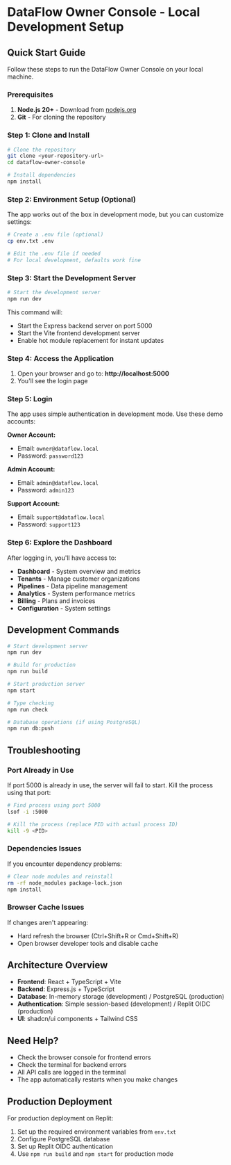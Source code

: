 # DataFlow Owner Console - Local Development Setup

## Quick Start Guide

Follow these steps to run the DataFlow Owner Console on your local machine.

### Prerequisites

1. **Node.js 20+** - Download from [nodejs.org](https://nodejs.org/)
2. **Git** - For cloning the repository

### Step 1: Clone and Install

```bash
# Clone the repository
git clone <your-repository-url>
cd dataflow-owner-console

# Install dependencies
npm install
```

### Step 2: Environment Setup (Optional)

The app works out of the box in development mode, but you can customize settings:

```bash
# Create a .env file (optional)
cp env.txt .env

# Edit the .env file if needed
# For local development, defaults work fine
```

### Step 3: Start the Development Server

```bash
# Start the development server
npm run dev
```

This command will:
- Start the Express backend server on port 5000
- Start the Vite frontend development server
- Enable hot module replacement for instant updates

### Step 4: Access the Application

1. Open your browser and go to: **http://localhost:5000**
2. You'll see the login page

### Step 5: Login

The app uses simple authentication in development mode. Use these demo accounts:

**Owner Account:**
- Email: `owner@dataflow.local`
- Password: `password123`

**Admin Account:**
- Email: `admin@dataflow.local`
- Password: `admin123`

**Support Account:**
- Email: `support@dataflow.local`  
- Password: `support123`

### Step 6: Explore the Dashboard

After logging in, you'll have access to:
- **Dashboard** - System overview and metrics
- **Tenants** - Manage customer organizations
- **Pipelines** - Data pipeline management
- **Analytics** - System performance metrics
- **Billing** - Plans and invoices
- **Configuration** - System settings

## Development Commands

```bash
# Start development server
npm run dev

# Build for production
npm run build

# Start production server
npm start

# Type checking
npm run check

# Database operations (if using PostgreSQL)
npm run db:push
```

## Troubleshooting

### Port Already in Use
If port 5000 is already in use, the server will fail to start. Kill the process using that port:

```bash
# Find process using port 5000
lsof -i :5000

# Kill the process (replace PID with actual process ID)
kill -9 <PID>
```

### Dependencies Issues
If you encounter dependency problems:

```bash
# Clear node modules and reinstall
rm -rf node_modules package-lock.json
npm install
```

### Browser Cache Issues
If changes aren't appearing:
- Hard refresh the browser (Ctrl+Shift+R or Cmd+Shift+R)
- Open browser developer tools and disable cache

## Architecture Overview

- **Frontend**: React + TypeScript + Vite
- **Backend**: Express.js + TypeScript  
- **Database**: In-memory storage (development) / PostgreSQL (production)
- **Authentication**: Simple session-based (development) / Replit OIDC (production)
- **UI**: shadcn/ui components + Tailwind CSS

## Need Help?

- Check the browser console for frontend errors
- Check the terminal for backend errors
- All API calls are logged in the terminal
- The app automatically restarts when you make changes

## Production Deployment

For production deployment on Replit:
1. Set up the required environment variables from `env.txt`
2. Configure PostgreSQL database
3. Set up Replit OIDC authentication
4. Use `npm run build` and `npm start` for production mode